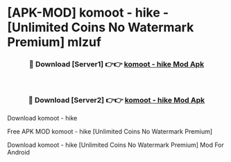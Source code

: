 # [APK-MOD] komoot - hike - [Unlimited Coins No Watermark Premium] mlzuf



<div align="center">
<h3>🔴 Download [Server1] 👉👉 <a href="https://momento.my/?title=komoot_-_hike">komoot - hike Mod Apk</a></h3><br>

<h3>🔴 Download [Server2] 👉👉 <a href="https://momento.my/?title=komoot_-_hike">komoot - hike Mod Apk</a></h3>
</div>



Download komoot - hike 

Free APK MOD komoot - hike [Unlimited Coins No Watermark Premium]

Download komoot - hike [Unlimited Coins No Watermark Premium] Mod For Android
